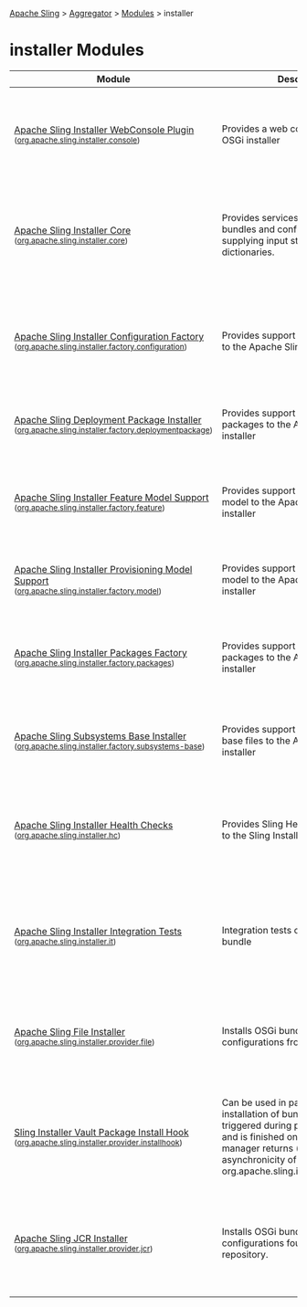 [Apache Sling](https://sling.apache.org) > [Aggregator](https://github.com/apache/sling-aggregator/) > [Modules](https://github.com/apache/sling-aggregator/blob/master/docs/modules.md) > installer
# installer Modules

| Module | Description | Module&nbsp;Status | Pull&nbsp;Requests |
|---    |---    |---    |---    |
| [Apache Sling Installer WebConsole Plugin](https://github.com/apache/sling-org-apache-sling-installer-console) <br/> <small>([org.apache.sling.installer.console](https://search.maven.org/#search%7Cga%7C1%7Cg%3A%22org.apache.sling%22%20a%3A%22org.apache.sling.installer.consoleD%22))</small> |           Provides a web console plugin for the OSGi installer      | &#32;[![Build Status](https://ci-builds.apache.org/job/Sling/job/modules/job/sling-org-apache-sling-installer-console/job/master/badge/icon)](https://ci-builds.apache.org/job/Sling/job/modules/job/sling-org-apache-sling-installer-console/job/master/)&#32;[![Coverage](https://sonarcloud.io/api/project_badges/measure?project=apache_sling-org-apache-sling-installer-console&metric=coverage)](https://sonarcloud.io/dashboard?id=apache_sling-org-apache-sling-installer-console)&#32;[![Sonarcloud Status](https://sonarcloud.io/api/project_badges/measure?project=apache_sling-org-apache-sling-installer-console&metric=alert_status)](https://sonarcloud.io/dashboard?id=apache_sling-org-apache-sling-installer-console)&#32;[![JavaDoc](https://www.javadoc.io/badge/org.apache.sling/org.apache.sling.installer.console.svg)](https://www.javadoc.io/doc/org.apache.sling/org-apache-sling-installer-console)&#32;[![Maven Central](https://maven-badges.herokuapp.com/maven-central/org.apache.sling/org.apache.sling.installer.console/badge.svg)](https://search.maven.org/#search%7Cga%7C1%7Cg%3A%22org.apache.sling%22%20a%3A%22org.apache.sling.installer.console%22)&#32;[![installer](https://sling.apache.org/badges/group-installer.svg)](https://github.com/apache/sling-aggregator/blob/master/docs/groups/installer.md) | &#32;[![Pull Requests](https://img.shields.io/github/issues-pr/apache/sling-org-apache-sling-installer-console.svg)](https://github.com/apache/sling-org-apache-sling-installer-console/pulls) |
| [Apache Sling Installer Core](https://github.com/apache/sling-org-apache-sling-installer-core) <br/> <small>([org.apache.sling.installer.core](https://search.maven.org/#search%7Cga%7C1%7Cg%3A%22org.apache.sling%22%20a%3A%22org.apache.sling.installer.coreD%22))</small> |           Provides services to install OSGi bundles and configurations         by supplying input streams and dictionaries.      | &#32;[![Build Status](https://ci-builds.apache.org/job/Sling/job/modules/job/sling-org-apache-sling-installer-core/job/master/badge/icon)](https://ci-builds.apache.org/job/Sling/job/modules/job/sling-org-apache-sling-installer-core/job/master/)&#32;[![Test Status](https://img.shields.io/jenkins/tests.svg?jobUrl=https://ci-builds.apache.org/job/Sling/job/modules/job/sling-org-apache-sling-installer-core/job/master/)](https://ci-builds.apache.org/job/Sling/job/modules/job/sling-org-apache-sling-installer-core/job/master/test/?width=800&height=600)&#32;[![Coverage](https://sonarcloud.io/api/project_badges/measure?project=apache_sling-org-apache-sling-installer-core&metric=coverage)](https://sonarcloud.io/dashboard?id=apache_sling-org-apache-sling-installer-core)&#32;[![Sonarcloud Status](https://sonarcloud.io/api/project_badges/measure?project=apache_sling-org-apache-sling-installer-core&metric=alert_status)](https://sonarcloud.io/dashboard?id=apache_sling-org-apache-sling-installer-core)&#32;[![JavaDoc](https://www.javadoc.io/badge/org.apache.sling/org.apache.sling.installer.core.svg)](https://www.javadoc.io/doc/org.apache.sling/org-apache-sling-installer-core)&#32;[![Maven Central](https://maven-badges.herokuapp.com/maven-central/org.apache.sling/org.apache.sling.installer.core/badge.svg)](https://search.maven.org/#search%7Cga%7C1%7Cg%3A%22org.apache.sling%22%20a%3A%22org.apache.sling.installer.core%22)&#32;[![installer](https://sling.apache.org/badges/group-installer.svg)](https://github.com/apache/sling-aggregator/blob/master/docs/groups/installer.md) | &#32;[![Pull Requests](https://img.shields.io/github/issues-pr/apache/sling-org-apache-sling-installer-core.svg)](https://github.com/apache/sling-org-apache-sling-installer-core/pulls) |
| [Apache Sling Installer Configuration Factory](https://github.com/apache/sling-org-apache-sling-installer-factory-configuration) <br/> <small>([org.apache.sling.installer.factory.configuration](https://search.maven.org/#search%7Cga%7C1%7Cg%3A%22org.apache.sling%22%20a%3A%22org.apache.sling.installer.factory.configurationD%22))</small> |           Provides support for configurations to the Apache Sling OSGi installer      | &#32;[![Build Status](https://ci-builds.apache.org/job/Sling/job/modules/job/sling-org-apache-sling-installer-factory-configuration/job/master/badge/icon)](https://ci-builds.apache.org/job/Sling/job/modules/job/sling-org-apache-sling-installer-factory-configuration/job/master/)&#32;[![Test Status](https://img.shields.io/jenkins/tests.svg?jobUrl=https://ci-builds.apache.org/job/Sling/job/modules/job/sling-org-apache-sling-installer-factory-configuration/job/master/)](https://ci-builds.apache.org/job/Sling/job/modules/job/sling-org-apache-sling-installer-factory-configuration/job/master/test/?width=800&height=600)&#32;[![Coverage](https://sonarcloud.io/api/project_badges/measure?project=apache_sling-org-apache-sling-installer-factory-configuration&metric=coverage)](https://sonarcloud.io/dashboard?id=apache_sling-org-apache-sling-installer-factory-configuration)&#32;[![Sonarcloud Status](https://sonarcloud.io/api/project_badges/measure?project=apache_sling-org-apache-sling-installer-factory-configuration&metric=alert_status)](https://sonarcloud.io/dashboard?id=apache_sling-org-apache-sling-installer-factory-configuration)&#32;[![JavaDoc](https://www.javadoc.io/badge/org.apache.sling/org.apache.sling.installer.factory.configuration.svg)](https://www.javadoc.io/doc/org.apache.sling/org-apache-sling-installer-factory-configuration)&#32;[![Maven Central](https://maven-badges.herokuapp.com/maven-central/org.apache.sling/org.apache.sling.installer.factory.configuration/badge.svg)](https://search.maven.org/#search%7Cga%7C1%7Cg%3A%22org.apache.sling%22%20a%3A%22org.apache.sling.installer.factory.configuration%22)&#32;[![installer](https://sling.apache.org/badges/group-installer.svg)](https://github.com/apache/sling-aggregator/blob/master/docs/groups/installer.md) | &#32;[![Pull Requests](https://img.shields.io/github/issues-pr/apache/sling-org-apache-sling-installer-factory-configuration.svg)](https://github.com/apache/sling-org-apache-sling-installer-factory-configuration/pulls) |
| [Apache Sling Deployment Package Installer](https://github.com/apache/sling-org-apache-sling-installer-factory-deploymentpackage) <br/> <small>([org.apache.sling.installer.factory.deploymentpackage](https://search.maven.org/#search%7Cga%7C1%7Cg%3A%22org.apache.sling%22%20a%3A%22org.apache.sling.installer.factory.deploymentpackageD%22))</small> |           Provides support for deployment packages to the Apache Sling OSGi installer      | &#32;[![Build Status](https://ci-builds.apache.org/job/Sling/job/modules/job/sling-org-apache-sling-installer-factory-deploymentpackage/job/master/badge/icon)](https://ci-builds.apache.org/job/Sling/job/modules/job/sling-org-apache-sling-installer-factory-deploymentpackage/job/master/)&#32;[![Coverage](https://sonarcloud.io/api/project_badges/measure?project=apache_sling-org-apache-sling-installer-factory-deploymentpackage&metric=coverage)](https://sonarcloud.io/dashboard?id=apache_sling-org-apache-sling-installer-factory-deploymentpackage)&#32;[![Sonarcloud Status](https://sonarcloud.io/api/project_badges/measure?project=apache_sling-org-apache-sling-installer-factory-deploymentpackage&metric=alert_status)](https://sonarcloud.io/dashboard?id=apache_sling-org-apache-sling-installer-factory-deploymentpackage)&#32;[![installer](https://sling.apache.org/badges/group-installer.svg)](https://github.com/apache/sling-aggregator/blob/master/docs/groups/installer.md) | &#32;[![Pull Requests](https://img.shields.io/github/issues-pr/apache/sling-org-apache-sling-installer-factory-deploymentpackage.svg)](https://github.com/apache/sling-org-apache-sling-installer-factory-deploymentpackage/pulls) |
| [Apache Sling Installer Feature Model Support](https://github.com/apache/sling-org-apache-sling-installer-factory-feature) <br/> <small>([org.apache.sling.installer.factory.feature](https://search.maven.org/#search%7Cga%7C1%7Cg%3A%22org.apache.sling%22%20a%3A%22org.apache.sling.installer.factory.featureD%22))</small> |           Provides support for the feature model to the Apache Sling OSGi installer      | &#32;[![Build Status](https://ci-builds.apache.org/job/Sling/job/modules/job/sling-org-apache-sling-installer-factory-feature/job/master/badge/icon)](https://ci-builds.apache.org/job/Sling/job/modules/job/sling-org-apache-sling-installer-factory-feature/job/master/)&#32;[![Coverage](https://sonarcloud.io/api/project_badges/measure?project=apache_sling-org-apache-sling-installer-factory-feature&metric=coverage)](https://sonarcloud.io/dashboard?id=apache_sling-org-apache-sling-installer-factory-feature)&#32;[![Sonarcloud Status](https://sonarcloud.io/api/project_badges/measure?project=apache_sling-org-apache-sling-installer-factory-feature&metric=alert_status)](https://sonarcloud.io/dashboard?id=apache_sling-org-apache-sling-installer-factory-feature)&#32;[![JavaDoc](https://www.javadoc.io/badge/org.apache.sling/org.apache.sling.installer.factory.feature.svg)](https://www.javadoc.io/doc/org.apache.sling/org-apache-sling-installer-factory-feature)&#32;[![Maven Central](https://maven-badges.herokuapp.com/maven-central/org.apache.sling/org.apache.sling.installer.factory.feature/badge.svg)](https://search.maven.org/#search%7Cga%7C1%7Cg%3A%22org.apache.sling%22%20a%3A%22org.apache.sling.installer.factory.feature%22)&#32;[![installer](https://sling.apache.org/badges/group-installer.svg)](https://github.com/apache/sling-aggregator/blob/master/docs/groups/installer.md) | &#32;[![Pull Requests](https://img.shields.io/github/issues-pr/apache/sling-org-apache-sling-installer-factory-feature.svg)](https://github.com/apache/sling-org-apache-sling-installer-factory-feature/pulls) |
| [Apache Sling Installer Provisioning Model Support](https://github.com/apache/sling-org-apache-sling-installer-factory-model) <br/> <small>([org.apache.sling.installer.factory.model](https://search.maven.org/#search%7Cga%7C1%7Cg%3A%22org.apache.sling%22%20a%3A%22org.apache.sling.installer.factory.modelD%22))</small> |           Provides support for the provisioning model to the Apache Sling OSGi installer      | &#32;[![Build Status](https://ci-builds.apache.org/job/Sling/job/modules/job/sling-org-apache-sling-installer-factory-model/job/master/badge/icon)](https://ci-builds.apache.org/job/Sling/job/modules/job/sling-org-apache-sling-installer-factory-model/job/master/)&#32;[![Coverage](https://sonarcloud.io/api/project_badges/measure?project=apache_sling-org-apache-sling-installer-factory-model&metric=coverage)](https://sonarcloud.io/dashboard?id=apache_sling-org-apache-sling-installer-factory-model)&#32;[![Sonarcloud Status](https://sonarcloud.io/api/project_badges/measure?project=apache_sling-org-apache-sling-installer-factory-model&metric=alert_status)](https://sonarcloud.io/dashboard?id=apache_sling-org-apache-sling-installer-factory-model)&#32;[![installer](https://sling.apache.org/badges/group-installer.svg)](https://github.com/apache/sling-aggregator/blob/master/docs/groups/installer.md) | &#32;[![Pull Requests](https://img.shields.io/github/issues-pr/apache/sling-org-apache-sling-installer-factory-model.svg)](https://github.com/apache/sling-org-apache-sling-installer-factory-model/pulls) |
| [Apache Sling Installer Packages Factory](https://github.com/apache/sling-org-apache-sling-installer-factory-packages) <br/> <small>([org.apache.sling.installer.factory.packages](https://search.maven.org/#search%7Cga%7C1%7Cg%3A%22org.apache.sling%22%20a%3A%22org.apache.sling.installer.factory.packagesD%22))</small> |           Provides support for content packages to the Apache Sling OSGi installer      | &#32;[![Build Status](https://ci-builds.apache.org/job/Sling/job/modules/job/sling-org-apache-sling-installer-factory-packages/job/master/badge/icon)](https://ci-builds.apache.org/job/Sling/job/modules/job/sling-org-apache-sling-installer-factory-packages/job/master/)&#32;[![Coverage](https://sonarcloud.io/api/project_badges/measure?project=apache_sling-org-apache-sling-installer-factory-packages&metric=coverage)](https://sonarcloud.io/dashboard?id=apache_sling-org-apache-sling-installer-factory-packages)&#32;[![Sonarcloud Status](https://sonarcloud.io/api/project_badges/measure?project=apache_sling-org-apache-sling-installer-factory-packages&metric=alert_status)](https://sonarcloud.io/dashboard?id=apache_sling-org-apache-sling-installer-factory-packages)&#32;[![JavaDoc](https://www.javadoc.io/badge/org.apache.sling/org.apache.sling.installer.factory.packages.svg)](https://www.javadoc.io/doc/org.apache.sling/org-apache-sling-installer-factory-packages)&#32;[![Maven Central](https://maven-badges.herokuapp.com/maven-central/org.apache.sling/org.apache.sling.installer.factory.packages/badge.svg)](https://search.maven.org/#search%7Cga%7C1%7Cg%3A%22org.apache.sling%22%20a%3A%22org.apache.sling.installer.factory.packages%22)&#32;[![installer](https://sling.apache.org/badges/group-installer.svg)](https://github.com/apache/sling-aggregator/blob/master/docs/groups/installer.md) | &#32;[![Pull Requests](https://img.shields.io/github/issues-pr/apache/sling-org-apache-sling-installer-factory-packages.svg)](https://github.com/apache/sling-org-apache-sling-installer-factory-packages/pulls) |
| [Apache Sling Subsystems Base Installer](https://github.com/apache/sling-org-apache-sling-installer-factory-subsystems-base) <br/> <small>([org.apache.sling.installer.factory.subsystems-base](https://search.maven.org/#search%7Cga%7C1%7Cg%3A%22org.apache.sling%22%20a%3A%22org.apache.sling.installer.factory.subsystems-baseD%22))</small> |           Provides support for subsystems-base files to the Apache Sling OSGi installer      | &#32;[![Build Status](https://ci-builds.apache.org/job/Sling/job/modules/job/sling-org-apache-sling-installer-factory-subsystems-base/job/master/badge/icon)](https://ci-builds.apache.org/job/Sling/job/modules/job/sling-org-apache-sling-installer-factory-subsystems-base/job/master/)&#32;[![Test Status](https://img.shields.io/jenkins/tests.svg?jobUrl=https://ci-builds.apache.org/job/Sling/job/modules/job/sling-org-apache-sling-installer-factory-subsystems-base/job/master/)](https://ci-builds.apache.org/job/Sling/job/modules/job/sling-org-apache-sling-installer-factory-subsystems-base/job/master/test/?width=800&height=600)&#32;[![Coverage](https://sonarcloud.io/api/project_badges/measure?project=apache_sling-org-apache-sling-installer-factory-subsystems-base&metric=coverage)](https://sonarcloud.io/dashboard?id=apache_sling-org-apache-sling-installer-factory-subsystems-base)&#32;[![Sonarcloud Status](https://sonarcloud.io/api/project_badges/measure?project=apache_sling-org-apache-sling-installer-factory-subsystems-base&metric=alert_status)](https://sonarcloud.io/dashboard?id=apache_sling-org-apache-sling-installer-factory-subsystems-base)&#32;[![installer](https://sling.apache.org/badges/group-installer.svg)](https://github.com/apache/sling-aggregator/blob/master/docs/groups/installer.md) | &#32;[![Pull Requests](https://img.shields.io/github/issues-pr/apache/sling-org-apache-sling-installer-factory-subsystems-base.svg)](https://github.com/apache/sling-org-apache-sling-installer-factory-subsystems-base/pulls) |
| [Apache Sling Installer Health Checks](https://github.com/apache/sling-org-apache-sling-installer-hc) <br/> <small>([org.apache.sling.installer.hc](https://search.maven.org/#search%7Cga%7C1%7Cg%3A%22org.apache.sling%22%20a%3A%22org.apache.sling.installer.hcD%22))</small> |           Provides Sling Health Checks related to the Sling Installer.      | &#32;[![Build Status](https://ci-builds.apache.org/job/Sling/job/modules/job/sling-org-apache-sling-installer-hc/job/master/badge/icon)](https://ci-builds.apache.org/job/Sling/job/modules/job/sling-org-apache-sling-installer-hc/job/master/)&#32;[![Test Status](https://img.shields.io/jenkins/tests.svg?jobUrl=https://ci-builds.apache.org/job/Sling/job/modules/job/sling-org-apache-sling-installer-hc/job/master/)](https://ci-builds.apache.org/job/Sling/job/modules/job/sling-org-apache-sling-installer-hc/job/master/test/?width=800&height=600)&#32;[![Coverage](https://sonarcloud.io/api/project_badges/measure?project=apache_sling-org-apache-sling-installer-hc&metric=coverage)](https://sonarcloud.io/dashboard?id=apache_sling-org-apache-sling-installer-hc)&#32;[![Sonarcloud Status](https://sonarcloud.io/api/project_badges/measure?project=apache_sling-org-apache-sling-installer-hc&metric=alert_status)](https://sonarcloud.io/dashboard?id=apache_sling-org-apache-sling-installer-hc)&#32;[![JavaDoc](https://www.javadoc.io/badge/org.apache.sling/org.apache.sling.installer.hc.svg)](https://www.javadoc.io/doc/org.apache.sling/org-apache-sling-installer-hc)&#32;[![Maven Central](https://maven-badges.herokuapp.com/maven-central/org.apache.sling/org.apache.sling.installer.hc/badge.svg)](https://search.maven.org/#search%7Cga%7C1%7Cg%3A%22org.apache.sling%22%20a%3A%22org.apache.sling.installer.hc%22)&#32;[![installer](https://sling.apache.org/badges/group-installer.svg)](https://github.com/apache/sling-aggregator/blob/master/docs/groups/installer.md) | &#32;[![Pull Requests](https://img.shields.io/github/issues-pr/apache/sling-org-apache-sling-installer-hc.svg)](https://github.com/apache/sling-org-apache-sling-installer-hc/pulls) |
| [Apache Sling Installer Integration Tests](https://github.com/apache/sling-org-apache-sling-installer-it) <br/> <small>([org.apache.sling.installer.it](https://search.maven.org/#search%7Cga%7C1%7Cg%3A%22org.apache.sling%22%20a%3A%22org.apache.sling.installer.itD%22))</small> | Integration tests of the Sling installer bundle | &#32;[![Build Status](https://ci-builds.apache.org/job/Sling/job/modules/job/sling-org-apache-sling-installer-it/job/master/badge/icon)](https://ci-builds.apache.org/job/Sling/job/modules/job/sling-org-apache-sling-installer-it/job/master/)&#32;[![Test Status](https://img.shields.io/jenkins/tests.svg?jobUrl=https://ci-builds.apache.org/job/Sling/job/modules/job/sling-org-apache-sling-installer-it/job/master/)](https://ci-builds.apache.org/job/Sling/job/modules/job/sling-org-apache-sling-installer-it/job/master/test/?width=800&height=600)&#32;[![Coverage](https://sonarcloud.io/api/project_badges/measure?project=apache_sling-org-apache-sling-installer-it&metric=coverage)](https://sonarcloud.io/dashboard?id=apache_sling-org-apache-sling-installer-it)&#32;[![Sonarcloud Status](https://sonarcloud.io/api/project_badges/measure?project=apache_sling-org-apache-sling-installer-it&metric=alert_status)](https://sonarcloud.io/dashboard?id=apache_sling-org-apache-sling-installer-it)&#32;[![JavaDoc](https://www.javadoc.io/badge/org.apache.sling/org.apache.sling.installer.it.svg)](https://www.javadoc.io/doc/org.apache.sling/org-apache-sling-installer-it)&#32;[![Maven Central](https://maven-badges.herokuapp.com/maven-central/org.apache.sling/org.apache.sling.installer.it/badge.svg)](https://search.maven.org/#search%7Cga%7C1%7Cg%3A%22org.apache.sling%22%20a%3A%22org.apache.sling.installer.it%22)&#32;[![installer](https://sling.apache.org/badges/group-installer.svg)](https://github.com/apache/sling-aggregator/blob/master/docs/groups/installer.md) | &#32;[![Pull Requests](https://img.shields.io/github/issues-pr/apache/sling-org-apache-sling-installer-it.svg)](https://github.com/apache/sling-org-apache-sling-installer-it/pulls) |
| [Apache Sling File Installer](https://github.com/apache/sling-org-apache-sling-installer-provider-file) <br/> <small>([org.apache.sling.installer.provider.file](https://search.maven.org/#search%7Cga%7C1%7Cg%3A%22org.apache.sling%22%20a%3A%22org.apache.sling.installer.provider.fileD%22))</small> |           Installs OSGi bundles and configurations from the file system.      | &#32;[![Build Status](https://ci-builds.apache.org/job/Sling/job/modules/job/sling-org-apache-sling-installer-provider-file/job/master/badge/icon)](https://ci-builds.apache.org/job/Sling/job/modules/job/sling-org-apache-sling-installer-provider-file/job/master/)&#32;[![Coverage](https://sonarcloud.io/api/project_badges/measure?project=apache_sling-org-apache-sling-installer-provider-file&metric=coverage)](https://sonarcloud.io/dashboard?id=apache_sling-org-apache-sling-installer-provider-file)&#32;[![Sonarcloud Status](https://sonarcloud.io/api/project_badges/measure?project=apache_sling-org-apache-sling-installer-provider-file&metric=alert_status)](https://sonarcloud.io/dashboard?id=apache_sling-org-apache-sling-installer-provider-file)&#32;[![JavaDoc](https://www.javadoc.io/badge/org.apache.sling/org.apache.sling.installer.provider.file.svg)](https://www.javadoc.io/doc/org.apache.sling/org-apache-sling-installer-provider-file)&#32;[![Maven Central](https://maven-badges.herokuapp.com/maven-central/org.apache.sling/org.apache.sling.installer.provider.file/badge.svg)](https://search.maven.org/#search%7Cga%7C1%7Cg%3A%22org.apache.sling%22%20a%3A%22org.apache.sling.installer.provider.file%22)&#32;[![installer](https://sling.apache.org/badges/group-installer.svg)](https://github.com/apache/sling-aggregator/blob/master/docs/groups/installer.md) | &#32;[![Pull Requests](https://img.shields.io/github/issues-pr/apache/sling-org-apache-sling-installer-provider-file.svg)](https://github.com/apache/sling-org-apache-sling-installer-provider-file/pulls) |
| [Sling Installer Vault Package Install Hook](https://github.com/apache/sling-org-apache-sling-installer-provider-installhook) <br/> <small>([org.apache.sling.installer.provider.installhook](https://search.maven.org/#search%7Cga%7C1%7Cg%3A%22org.apache.sling%22%20a%3A%22org.apache.sling.installer.provider.installhookD%22))</small> |          Can be used in packages to ensure installation of bundles/configs is triggered during package          installation and is finished once the package manager returns (circumventing the asynchronicity          of org.apache.sling.installer.provider.jcr)      | &#32;[![Build Status](https://ci-builds.apache.org/job/Sling/job/modules/job/sling-org-apache-sling-installer-provider-installhook/job/master/badge/icon)](https://ci-builds.apache.org/job/Sling/job/modules/job/sling-org-apache-sling-installer-provider-installhook/job/master/)&#32;[![Test Status](https://img.shields.io/jenkins/tests.svg?jobUrl=https://ci-builds.apache.org/job/Sling/job/modules/job/sling-org-apache-sling-installer-provider-installhook/job/master/)](https://ci-builds.apache.org/job/Sling/job/modules/job/sling-org-apache-sling-installer-provider-installhook/job/master/test/?width=800&height=600)&#32;[![Coverage](https://sonarcloud.io/api/project_badges/measure?project=apache_sling-org-apache-sling-installer-provider-installhook&metric=coverage)](https://sonarcloud.io/dashboard?id=apache_sling-org-apache-sling-installer-provider-installhook)&#32;[![Sonarcloud Status](https://sonarcloud.io/api/project_badges/measure?project=apache_sling-org-apache-sling-installer-provider-installhook&metric=alert_status)](https://sonarcloud.io/dashboard?id=apache_sling-org-apache-sling-installer-provider-installhook)&#32;[![JavaDoc](https://www.javadoc.io/badge/org.apache.sling/org.apache.sling.installer.provider.installhook.svg)](https://www.javadoc.io/doc/org.apache.sling/org-apache-sling-installer-provider-installhook)&#32;[![Maven Central](https://maven-badges.herokuapp.com/maven-central/org.apache.sling/org.apache.sling.installer.provider.installhook/badge.svg)](https://search.maven.org/#search%7Cga%7C1%7Cg%3A%22org.apache.sling%22%20a%3A%22org.apache.sling.installer.provider.installhook%22)&#32;[![installer](https://sling.apache.org/badges/group-installer.svg)](https://github.com/apache/sling-aggregator/blob/master/docs/groups/installer.md) | &#32;[![Pull Requests](https://img.shields.io/github/issues-pr/apache/sling-org-apache-sling-installer-provider-installhook.svg)](https://github.com/apache/sling-org-apache-sling-installer-provider-installhook/pulls) |
| [Apache Sling JCR Installer](https://github.com/apache/sling-org-apache-sling-installer-provider-jcr) <br/> <small>([org.apache.sling.installer.provider.jcr](https://search.maven.org/#search%7Cga%7C1%7Cg%3A%22org.apache.sling%22%20a%3A%22org.apache.sling.installer.provider.jcrD%22))</small> |         Installs OSGi bundles and configurations found in the JCR repository.      | &#32;[![Build Status](https://ci-builds.apache.org/job/Sling/job/modules/job/sling-org-apache-sling-installer-provider-jcr/job/master/badge/icon)](https://ci-builds.apache.org/job/Sling/job/modules/job/sling-org-apache-sling-installer-provider-jcr/job/master/)&#32;[![Test Status](https://img.shields.io/jenkins/tests.svg?jobUrl=https://ci-builds.apache.org/job/Sling/job/modules/job/sling-org-apache-sling-installer-provider-jcr/job/master/)](https://ci-builds.apache.org/job/Sling/job/modules/job/sling-org-apache-sling-installer-provider-jcr/job/master/test/?width=800&height=600)&#32;[![Coverage](https://sonarcloud.io/api/project_badges/measure?project=apache_sling-org-apache-sling-installer-provider-jcr&metric=coverage)](https://sonarcloud.io/dashboard?id=apache_sling-org-apache-sling-installer-provider-jcr)&#32;[![Sonarcloud Status](https://sonarcloud.io/api/project_badges/measure?project=apache_sling-org-apache-sling-installer-provider-jcr&metric=alert_status)](https://sonarcloud.io/dashboard?id=apache_sling-org-apache-sling-installer-provider-jcr)&#32;[![JavaDoc](https://www.javadoc.io/badge/org.apache.sling/org.apache.sling.installer.provider.jcr.svg)](https://www.javadoc.io/doc/org.apache.sling/org-apache-sling-installer-provider-jcr)&#32;[![Maven Central](https://maven-badges.herokuapp.com/maven-central/org.apache.sling/org.apache.sling.installer.provider.jcr/badge.svg)](https://search.maven.org/#search%7Cga%7C1%7Cg%3A%22org.apache.sling%22%20a%3A%22org.apache.sling.installer.provider.jcr%22)&#32;[![installer](https://sling.apache.org/badges/group-installer.svg)](https://github.com/apache/sling-aggregator/blob/master/docs/groups/installer.md) | &#32;[![Pull Requests](https://img.shields.io/github/issues-pr/apache/sling-org-apache-sling-installer-provider-jcr.svg)](https://github.com/apache/sling-org-apache-sling-installer-provider-jcr/pulls) |